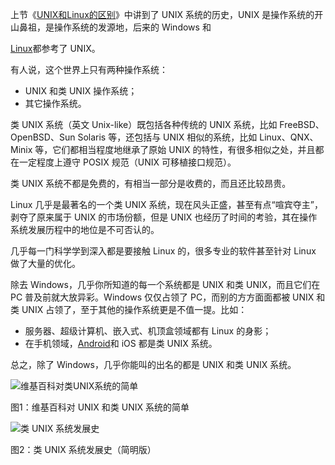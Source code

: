 上节《[UNIX和Linux的区别](http://c.biancheng.net/view/707.html)》中讲到了 UNIX 系统的历史，UNIX 是操作系统的开山鼻祖，是操作系统的发源地，后来的 Windows 和

[Linux](http://c.biancheng.net/linux_tutorial/)都参考了 UNIX。

有人说，这个世界上只有两种操作系统：

* UNIX 和类 UNIX 操作系统；
* 其它操作系统。

类 UNIX 系统（英文 Unix-like）既包括各种传统的 UNIX 系统，比如 FreeBSD、OpenBSD、Sun Solaris 等，还包括与 UNIX 相似的系统，比如 Linux、QNX、Minix 等，它们都相当程度地继承了原始 UNIX 的特性，有很多相似之处，并且都在一定程度上遵守 POSIX 规范（UNIX 可移植接口规范）。

类 UNIX 系统不都是免费的，有相当一部分是收费的，而且还比较昂贵。

Linux 几乎是最著名的一个类 UNIX 系统，现在风头正盛，甚至有点“喧宾夺主”，剥夺了原来属于 UNIX 的市场份额，但是 UNIX 也经历了时间的考验，其在操作系统发展历程中的地位是不可否认的。

几乎每一门科学学到深入都是要接触 Linux 的，很多专业的软件甚至针对 Linux 做了大量的优化。

除去 Windows，几乎你所知道的每一个系统都是 UNIX 和类 UNIX，而且它们在 PC 普及前就大放异彩。Windows 仅仅占领了 PC，而别的方方面面都被 UNIX 和类 UNIX 占领了，至于其他的操作系统更是不值一提。比如：

* 服务器、超级计算机、嵌入式、机顶盒领域都有 Linux 的身影；
* 在手机领域，[Android](http://c.biancheng.net/android/)和 iOS 都是类 UNIX 系统。

总之，除了 Windows，几乎你能叫的出名的都是 UNIX 和类 UNIX 系统。

![](http://c.biancheng.net/uploads/allimg/190305/1-1Z305132R0558.gif "维基百科对类UNIX系统的简单")

图1：维基百科对 UNIX 和类 UNIX 系统的简单

![](http://c.biancheng.net/uploads/allimg/190305/1-1Z30513305D57.gif "类 UNIX 系统发展史")

图2：类 UNIX 系统发展史（简明版）

